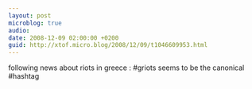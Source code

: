 ```yaml
---
layout: post
microblog: true
audio: 
date: 2008-12-09 02:00:00 +0200
guid: http://xtof.micro.blog/2008/12/09/t1046609953.html
---
```

following news about riots in greece : #griots seems to be the canonical #hashtag

